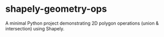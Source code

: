 # shapely-geometry-ops
A minimal Python project demonstrating 2D polygon operations (union &amp; intersection) using Shapely.
